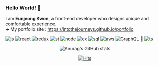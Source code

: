 ### Hello World! 🚀

I am <b>Eunjeong Kwon</b>, a front-end developer who designs unique and comfortable experience.</br>
➜ My portfolio site : https://intothejourneys.github.io/portfolio

![js](https://img.shields.io/badge/Javascript-yellow)
![react](https://img.shields.io/badge/React-9cf)
![redux](https://img.shields.io/badge/Redux-blueviolet)
![st](https://img.shields.io/badge/styled.components-ff69b4)
![node](https://img.shields.io/badge/Node.js-brightgreen)
![ex](https://img.shields.io/badge/Express-blue)
![sql](https://img.shields.io/badge/MySql-lightgrey)
![aws](https://img.shields.io/badge/AWS-orange)
![GraphQL](https://img.shields.io/badge/-GraphQL-E10098?style=flat&logo=appveyor)
🔗
![ts](https://img.shields.io/badge/Typescript-blue)
  
<div align=center>
  
![Anurag's GitHub stats](https://github-readme-stats.vercel.app/api?username=intothejourneys&show_icons=true&theme=cobalt)

</div>

<div align=center>
  
[![Hits](https://hits.seeyoufarm.com/api/count/incr/badge.svg?url=https%3A%2F%2Fgithub.com%2Fintothejourneys&count_bg=%2390EDE3&title_bg=%2395959A&icon=&icon_color=%23FFFFFF&title=hits&edge_flat=false)](https://hits.seeyoufarm.com)

</div>
